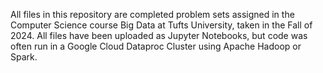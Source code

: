 All files in this repository are completed problem sets assigned in the Computer Science course Big Data at Tufts University, taken in the Fall of 2024.
All files have been uploaded as Jupyter Notebooks, but code was often run in a Google Cloud Dataproc Cluster using Apache Hadoop or Spark.
